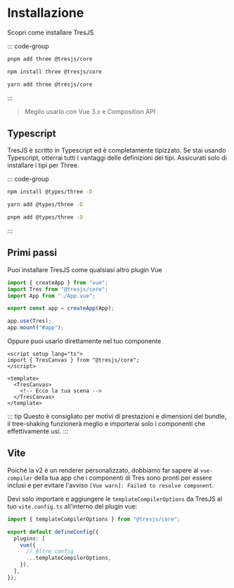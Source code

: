 # Installazione

Scopri come installare TresJS

::: code-group

```bash [pnpm]
pnpm add three @tresjs/core
```

```bash [npm]
npm install three @tresjs/core
```

```bash [yarn]
yarn add three @tresjs/core
```

:::

> Meglio usarlo con Vue 3.x e Composition API

## Typescript

TresJS è scritto in Typescript ed è completamente tipizzato. Se stai usando Typescript, otterrai tutti i vantaggi delle definizioni dei tipi. Assicurati solo di installare i tipi per Three.

::: code-group

```bash [npm]
npm install @types/three -D
```

```bash [yarn]
yarn add @types/three -D
```

```bash [pnpm]
pnpm add @types/three -D
```

:::

## Primi passi

Puoi installare TresJS come qualsiasi altro plugin Vue

```ts
import { createApp } from "vue";
import Tres from "@tresjs/core";
import App from "./App.vue";

export const app = createApp(App);

app.use(Tres);
app.mount("#app");
```

Oppure puoi usarlo direttamente nel tuo componente

```vue
<script setup lang="ts">
import { TresCanvas } from "@tresjs/core";
</script>

<template>
  <TresCanvas>
    <!-- Ecco la tua scena -->
  </TresCanvas>
</template>
```

::: tip
Questo è consigliato per motivi di prestazioni e dimensioni del bundle, il tree-shaking funzionerà meglio e importerai solo i componenti che effettivamente usi.
:::

## Vite

Poiché la v2 è un renderer personalizzato, dobbiamo far sapere al `vue-compiler` della tua app che i componenti di Tres sono pronti per essere inclusi e per evitare l'avviso `[Vue warn]: Failed to resolve component`.

Devi solo importare e aggiungere le `templateCompilerOptions` da TresJS al tuo `vite.config.ts` all'interno del plugin vue:

```ts
import { templateCompilerOptions } from "@tresjs/core";

export default defineConfig({
  plugins: [
    vue({
      // Altre config
      ...templateCompilerOptions,
    }),
  ],
});
```
